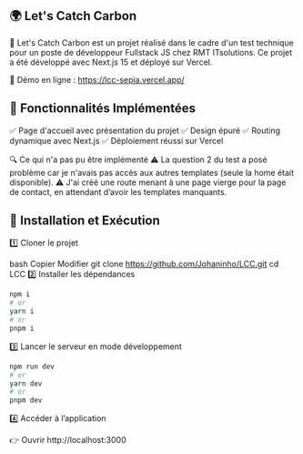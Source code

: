 ## 🌍 Let's Catch Carbon

🚀 Let's Catch Carbon est un projet réalisé dans le cadre d'un test technique pour un poste de développeur Fullstack JS chez RMT ITsolutions.
Ce projet a été développé avec Next.js 15 et déployé sur Vercel.

🔗 Démo en ligne : https://lcc-sepia.vercel.app/

## 📌 Fonctionnalités Implémentées

✅ Page d'accueil avec présentation du projet
✅ Design épuré
✅ Routing dynamique avec Next.js
✅ Déploiement réussi sur Vercel

🔍 Ce qui n'a pas pu être implémenté
⚠️ La question 2 du test a posé problème car je n'avais pas accès aux autres templates (seule la home était disponible).
⚠️ J'ai créé une route menant à une page vierge pour la page de contact, en attendant d’avoir les templates manquants.

## 🚀 Installation et Exécution

1️⃣ Cloner le projet

bash
Copier
Modifier
git clone https://github.com/Johaninho/LCC.git
cd LCC
2️⃣ Installer les dépendances

```bash
npm i
# or
yarn i
# or
pnpm i
```

3️⃣ Lancer le serveur en mode développement

```bash
npm run dev
# or
yarn dev
# or
pnpm dev
```
4️⃣ Accéder à l’application

👉 Ouvrir http://localhost:3000
